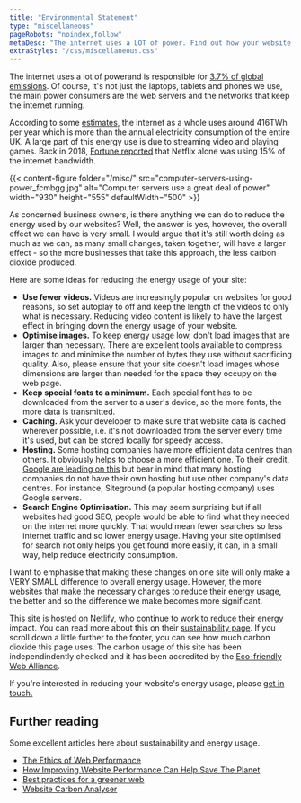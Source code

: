 ```yaml
---
title: "Environmental Statement"
type: "miscellaneous"
pageRobots: "noindex,follow"
metaDesc: "The internet uses a LOT of power. Find out how your website can generate less carbon dioxide by optimising the resources and compressing the content."
extraStyles: "/css/miscellaneous.css"
---
```


The internet uses a lot of powerand is responsible for [3.7% of global emissions](https://ecofriendlyweb.org/). Of course, it's not just the laptops, tablets and phones we use, the main power consumers are the web servers and the networks that keep the internet running.

According to some [estimates](https://www.websitecarbon.com/), the internet as a whole uses around 416TWh per year which is more than the annual electricity consumption of the entire UK. A large part of this energy use is due to streaming video and playing games. Back in 2018, [Fortune reported](https://fortune.com/2018/10/02/netflix-consumes-15-percent-of-global-internet-bandwidth/) that Netflix alone was using 15% of the internet bandwidth.

{{< content-figure folder="/misc/"
src="computer-servers-using-power_fcmbgg.jpg"
alt="Computer servers use a great deal of power"
width="930" height="555" defaultWidth="500" >}}

As concerned business owners, is there anything we can do to reduce the energy used by our websites? Well, the answer is yes, however, the overall effect we can have is very small. I would argue that it's still worth doing as much as we can, as many small changes, taken together, will have a larger effect - so the more businesses that take this approach, the less carbon dioxide produced.

Here are some ideas for reducing the energy usage of your site:

- **Use fewer videos.** Videos are increasingly popular on websites for good reasons, so set autoplay to off and keep the length of the videos to only what is necessary. Reducing video content is likely to have the largest effect in bringing down the energy usage of your website.
- **Optimise images.** To keep energy usage low, don't load images that are larger than necessary. There are excellent tools available to compress images to and minimise the number of bytes they use without sacrificing quality. Also, please ensure that your site doesn't load images whose dimensions are larger than needed for the space they occupy on the web page.
- **Keep special fonts to a minimum.** Each special font has to be downloaded from the server to a user's device, so the more fonts, the more data is transmitted.
- **Caching.** Ask your developer to make sure that website data is cached wherever possible, i.e. it's not downloaded from the server every time it's used, but can be stored locally for speedy access.
- **Hosting.** Some hosting companies have more efficient data centres than others. It obviously helps to choose a more efficient one. To their credit, [Google are leading on this](https://www.google.com/about/datacenters/efficiency/) but bear in mind that many hosting companies do not have their own hosting but use other company's data centres. For instance, Siteground (a popular hosting company) uses Google servers.
- **Search Engine Optimisation.** This may seem surprising but if all websites had good SEO, people would be able to find what they needed on the internet more quickly. That would mean fewer searches so less internet traffic and so lower energy usage. Having your site optimised for search not only helps you get found more easily, it can, in a small way, help reduce electricity consumption.

I want to emphasise that making these changes on one site will only make a VERY SMALL difference to overall energy usage. However, the more websites that make the necessary changes to reduce their energy usage, the better and so the difference we make becomes more significant.

This site is hosted on Netlify, who continue to work to reduce their energy impact. You can read more about this on their [sustainability page](https://www.netlify.com/sustainability/). If you scroll down a little further to the footer, you can see how much carbon dioxide this page uses. The carbon usage of this site has been independindently checked and it has been accredited by the [Eco-friendly Web Alliance](https://ecofriendlyweb.org/client/attractmore/).

If you're interested in reducing your website's energy usage, please [get in touch.](https://www.attractmore.uk/contact/)

## Further reading

Some excellent articles here about sustainability and energy usage.

- [The Ethics of Web Performance](https://timkadlec.com/remembers/2019-01-09-the-ethics-of-performance/)
- [How Improving Website Performance Can Help Save The Planet](https://www.smashingmagazine.com/2019/01/save-planet-improving-website-performance/)
- [Best practices for a greener web](https://news.infomaniak.com/en/green-web/)
- [Website Carbon Analyser](https://theshiftproject.org/en/carbonalyser-browser-extension/)
